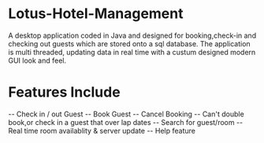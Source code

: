 # Lotus-Hotel-Management

A desktop application coded in Java and designed for booking,check-in and checking out guests which are stored onto a sql database.
The application is multi threaded, updating data in real time with a custum designed modern GUI look and feel.
# Features Include
-- Check in / out Guest
-- Book Guest
-- Cancel Booking
-- Can't double book,or check in a guest that over lap dates
-- Search for guest/room
-- Real time room availablity & server update
-- Help feature


